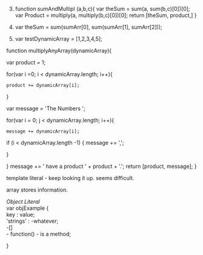 3. function sumAndMultipl (a,b,c){
    var theSum = sum(a, sum(b,c)[0])[0];
    var Product = multiply(a, multiply(b,c)[0])[0];
    return [theSum, product,]
}

4. var theSum = sum(sumArr[0], sum(sumArr[1], sumArr[2]));

6. var testDynamicArray = [1,2,3,4,5];

function multiplyAnyArray(dynamicArray){

var product = 1;

for(var i =0; i < dynamicArray.length; i++){

    product += dynamicArray[i];

}
 
var message = 'The Numbers ';

for(var i = 0; j < dynamicArray.length; i++){

    message += dynamicArray[i];

if (i < dynamicArray.length -1) {
    message += ',';

}

}
message += ' have a product ' + product + '.';
return [product, message];
}


template literal - keep looking it up. seems difficult.

array stores information.   

_Object Literal_  
var objExample {  
    key : value;  
    'strings' : -whatever;  
    -[]  
    - function() - is a method;  

}  


